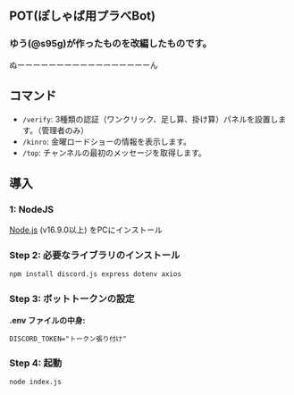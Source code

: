 ## POT(ぽしゃば用プラべBot)
### ゆう(@s95g)が作ったものを改編したものです。

ぬーーーーーーーーーーーーーーーーーん


## コマンド

*   `/verify`: 3種類の認証（ワンクリック、足し算、掛け算）パネルを設置します。（管理者のみ）
*   `/kinro`: 金曜ロードショーの情報を表示します。
*   `/top`: チャンネルの最初のメッセージを取得します。

## 導入

### 1: NodeJS

 [Node.js](https://nodejs.org/) (v16.9.0以上) をPCにインストール

### Step 2: 必要なライブラリのインストール

```bash
npm install discord.js express dotenv axios
```

### Step 3: ボットトークンの設定

**.env ファイルの中身:**
```
DISCORD_TOKEN="トークン張り付け"
```

### Step 4: 起動

```bash
node index.js
```
